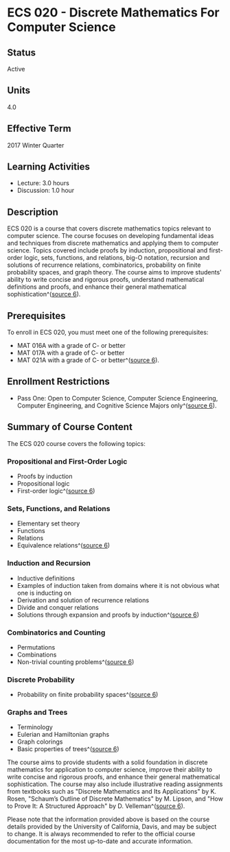 # ECS 020 - Discrete Mathematics For Computer Science

## Status
Active

## Units
4.0

## Effective Term
2017 Winter Quarter

## Learning Activities
- Lecture: 3.0 hours
- Discussion: 1.0 hour

## Description
ECS 020 is a course that covers discrete mathematics topics relevant to computer science. The course focuses on developing fundamental ideas and techniques from discrete mathematics and applying them to computer science. Topics covered include proofs by induction, propositional and first-order logic, sets, functions, and relations, big-O notation, recursion and solutions of recurrence relations, combinatorics, probability on finite probability spaces, and graph theory. The course aims to improve students' ability to write concise and rigorous proofs, understand mathematical definitions and proofs, and enhance their general mathematical sophistication^([source 6](https://cs.sf.ucdavis.edu/schedules-classes/ecs-020-discrete-mathematics-computer-science)).

## Prerequisites
To enroll in ECS 020, you must meet one of the following prerequisites:
- MAT 016A with a grade of C- or better
- MAT 017A with a grade of C- or better
- MAT 021A with a grade of C- or better^([source 6](https://cs.sf.ucdavis.edu/schedules-classes/ecs-020-discrete-mathematics-computer-science)).

## Enrollment Restrictions
- Pass One: Open to Computer Science, Computer Science Engineering, Computer Engineering, and Cognitive Science Majors only^([source 6](https://cs.sf.ucdavis.edu/schedules-classes/ecs-020-discrete-mathematics-computer-science)).

## Summary of Course Content
The ECS 020 course covers the following topics:

### Propositional and First-Order Logic
- Proofs by induction
- Propositional logic
- First-order logic^([source 6](https://cs.sf.ucdavis.edu/schedules-classes/ecs-020-discrete-mathematics-computer-science))

### Sets, Functions, and Relations
- Elementary set theory
- Functions
- Relations
- Equivalence relations^([source 6](https://cs.sf.ucdavis.edu/schedules-classes/ecs-020-discrete-mathematics-computer-science))

### Induction and Recursion
- Inductive definitions
- Examples of induction taken from domains where it is not obvious what one is inducting on
- Derivation and solution of recurrence relations
- Divide and conquer relations
- Solutions through expansion and proofs by induction^([source 6](https://cs.sf.ucdavis.edu/schedules-classes/ecs-020-discrete-mathematics-computer-science))

### Combinatorics and Counting
- Permutations
- Combinations
- Non-trivial counting problems^([source 6](https://cs.sf.ucdavis.edu/schedules-classes/ecs-020-discrete-mathematics-computer-science))

### Discrete Probability
- Probability on finite probability spaces^([source 6](https://cs.sf.ucdavis.edu/schedules-classes/ecs-020-discrete-mathematics-computer-science))

### Graphs and Trees
- Terminology
- Eulerian and Hamiltonian graphs
- Graph colorings
- Basic properties of trees^([source 6](https://cs.sf.ucdavis.edu/schedules-classes/ecs-020-discrete-mathematics-computer-science))

The course aims to provide students with a solid foundation in discrete mathematics for application to computer science, improve their ability to write concise and rigorous proofs, and enhance their general mathematical sophistication. The course may also include illustrative reading assignments from textbooks such as "Discrete Mathematics and Its Applications" by K. Rosen, "Schaum’s Outline of Discrete Mathematics" by M. Lipson, and "How to Prove It: A Structured Approach" by D. Velleman^([source 6](https://cs.sf.ucdavis.edu/schedules-classes/ecs-020-discrete-mathematics-computer-science)).

Please note that the information provided above is based on the course details provided by the University of California, Davis, and may be subject to change. It is always recommended to refer to the official course documentation for the most up-to-date and accurate information.
